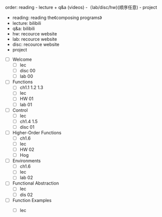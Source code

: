
order: reading - lecture + q&a (videos) -（lab/disc/hw)(顺序任意) - project

- reading: reading the《composing programs》
- lecture: bilibili
- q&a: bilibili
- hw: recource website
- lab: recource website
- disc: recource website
- project

- [ ] Welcome
  - [ ] lec
  - [ ] disc 00
  - [ ] lab 00
- [ ] Functions
  - [ ] ch1.1 1.2 1.3
  - [ ] lec
  - [ ] HW 01
  - [ ] lab 01
- [ ] Control
  - [ ] lec
  - [ ] ch1.4 1.5
  - [ ] disc 01
- [ ] Higher-Order Functions
  - [ ] ch1.6
  - [ ] lec
  - [ ] HW 02
  - [ ] Hog
- [ ] Environments
  - [ ] ch1.6
  - [ ] lec
  - [ ] lab 02
- [ ] Functional Abstraction
  - [ ] lec
  - [ ] dis 02
- [ ] Function Examples
  - [ ] lec


